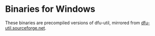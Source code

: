 # Binaries for Windows

These binaries are precompiled versions of dfu-util, mirrored from
[dfu-util.sourceforge.net](http://dfu-util.sourceforge.net/releases/dfu-util-0.8-binaries/win32-mingw32/).
